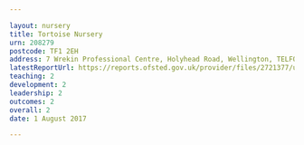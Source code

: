 ```yaml
---

layout: nursery
title: Tortoise Nursery
urn: 208279
postcode: TF1 2EH
address: 7 Wrekin Professional Centre, Holyhead Road, Wellington, TELFORD, Shropshire, TF1 2EH
latestReportUrl: https://reports.ofsted.gov.uk/provider/files/2721377/urn/208279.pdf
teaching: 2
development: 2
leadership: 2
outcomes: 2
overall: 2
date: 1 August 2017

---
```

